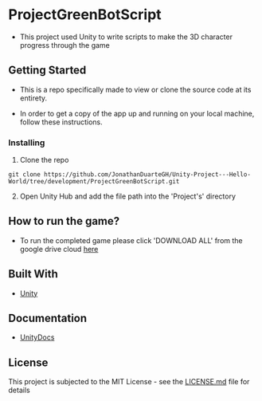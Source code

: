 # ProjectGreenBotScript

- This project used Unity to write scripts to make the 3D character progress through the game

## Getting Started

- This is a repo specifically made to view or clone the source code at its entirety.

- In order to get a copy of the app up and running on your local machine, follow these instructions.

### Installing

1. Clone the repo

```
git clone https://github.com/JonathanDuarteGH/Unity-Project---Hello-World/tree/development/ProjectGreenBotScript.git
```

2. Open Unity Hub and add the file path into the 'Project's' directory

## How to run the game?

* To run the completed game please click 'DOWNLOAD ALL' from the google drive cloud [here](https://drive.google.com/drive/folders/1ItiuYnuD4m4QRdXkMt8_8NA7rNchwo53?usp=sharing)

## Built With

* [Unity](https://unity.com/)

## Documentation
* [UnityDocs](https://docs.unity3d.com/Manual/index.html)

## License

This project is subjected to the MIT License - see the [LICENSE.md](LICENSE.md) file for details